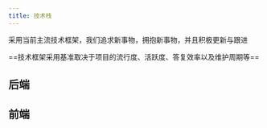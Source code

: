 ```yaml
---
title: 技术栈
---
```


采用当前主流技术框架，我们追求新事物，拥抱新事物，并且积极更新与跟进

==技术框架采用基准取决于项目的流行度、活跃度、答复效率以及维护周期等==

## 后端

<CardGrid>
  <LinkCard title="FastAPI" icon="https://avatars.githubusercontent.com/u/156354296?s=200&v=4" href="https://fastapi.tiangolo.com/" />
  <LinkCard title="SQLAlchemy" icon="https://avatars.githubusercontent.com/u/6043126?s=200&v=4" href="https://docs.sqlalchemy.org/en/20/" />
  <LinkCard title="Pydantic" icon="https://avatars.githubusercontent.com/u/110818415?s=200&v=4" href="https://docs.pydantic.dev/latest/" />
  <LinkCard title="Python-Socketio" icon="https://avatars.githubusercontent.com/u/2715854?v=4" href="https://python-socketio.readthedocs.io/en/stable/" />
  <LinkCard title="Celery" icon="https://avatars.githubusercontent.com/u/319983?s=200&v=4" href="https://docs.celeryq.dev/en/stable/" />
  <LinkCard title="Loguru" icon="https://raw.githubusercontent.com/Delgan/loguru/master/docs/_static/img/logo.png" href="https://loguru.readthedocs.io/en/stable/" />
  <LinkCard title="Uv" icon="https://docs.astral.sh/uv/assets/logo-letter.svg" href="https://docs.astral.sh/uv/" />
  <LinkCard title="Ruff" icon="https://docs.astral.sh/ruff/assets/bolt.svg" href="https://docs.astral.sh/ruff/" />
  <LinkCard title="Granian" icon="https://avatars.githubusercontent.com/u/46401492?s=200&v=4" href="https://github.com/emmett-framework/granian" />
  <LinkCard title="Docker" icon="logos:docker-icon" href="https://www.docker.com/" />
</CardGrid>

## 前端

<CardGrid>
  <LinkCard title="Vben Admin" icon="https://unpkg.com/@vbenjs/static-source@0.1.7/source/logo-v1.webp" href="https://doc.vben.pro/" />
  <LinkCard title="Vue.js" icon="logos:vue" href="https://cn.vuejs.org" />
  <LinkCard title="Ant Design vue" icon="https://antdv.com/assets/logo.1ef800a8.svg" href="https://antdv.com/components/overview-cn" />
</CardGrid>